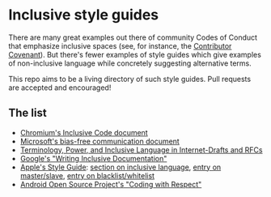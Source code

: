 # Inclusive style guides

There are many great examples out there of community Codes of Conduct that emphasize inclusive spaces (see, for instance, the [Contributor Covenant](https://www.contributor-covenant.org/)).  But there's fewer examples of style guides which give examples of non-inclusive language while concretely suggesting alternative terms.

This repo aims to be a living directory of such style guides.  Pull requests are accepted and encouraged!

## The list

* [Chromium's Inclusive Code document](https://chromium.googlesource.com/chromium/src/+/master/styleguide/inclusive_code.md)
* [Microsoft's bias-free communication document](https://docs.microsoft.com/en-us/style-guide/bias-free-communication)
* [Terminology, Power, and Inclusive Language in Internet-Drafts and RFCs](https://tools.ietf.org/html/draft-knodel-terminology-03)
* [Google's "Writing Inclusive Documentation"](https://developers.google.com/style/inclusive-documentation?hl=en)
* [Apple's Style Guide](https://help.apple.com/applestyleguide/): [section on inclusive language](https://help.apple.com/applestyleguide/#/apsg346ef241?sub=apd565c2b8a8f654), [entry on master/slave](https://help.apple.com/applestyleguide/#/apsg72b28652?sub=apd6cbd3fd45), [entry on blacklist/whitelist](https://help.apple.com/applestyleguide/#/apsg1a3a0436?sub=apd9aaca4623)
* [Android Open Source Project's "Coding with Respect"](https://source.android.com/setup/contribute/respectful-code)
